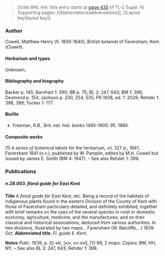 > [!cite] BHL link: this entry starts at [page 435](https://www.biodiversitylibrary.org/item/103860#page/445/mode/1up) of TL-2 Suppl. IV.
> Supporting pages: [[Abbreviations|abbreviations]], [[Layout key|layout key]].

### Author

Cowell, Matthew Henry (fl. 1830-1840), British botanist of Faversham, Kent. (*Cowell*).

#### Herbarium and types

Unknown.

#### Bibliography and biography

Backer p. 145; Barnhart 1: 390; BB p. 75; BL 2: 247, 643; BM 1: 396; Desmond p. 154; Jackson p. 230, 254, 535; PR 1938, ed. 1: 2029; Rehder 1: 398, 399; Tucker 1: 177.

#### Biofile

- Freeman, R.B., Brit. nat. hist. books 1495-1900: 95. 1980.

#### Composite works

(1) A *series of botanical labels* for the herbarium, vii, 327 p., 1841, Faversham 1841 (n.v.), published by W. Pamplin, edited by M.H. Cowell but issued by James E. Smith (BM 4: 1947). – See also Rehder 1: 399.

### Publications

##### n.28.003. floral guide for East Kent

**Title**
A *floral guide for East Kent*, etc. Being a record of the habitats of indigenous plants found in the eastern Division of the County of Kent with those of Faversham particulary detailed, and definitely exhibited; together with brief remarks on the uses of the several species in rural or domestic economy, agriculture, medicine, and the manufactures; and on their classical and historical associations; deduced from various authorities. In two divisions, illustrated by two maps... Faversham (W. Ratcliffe,...) 1839. Oct.
**Abbreviated title**: *Fl. guide E. Kent*.

**Notes**
*Publ*.: 1839, p. \[i\]-xiii, \[xiv, xv-xvi\], \[1\]-98, 2 *maps*. *Copies*: BM, HH, NY. – See also BL 2: 247, 643; Rehder 1: 398.


